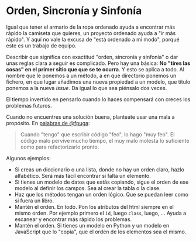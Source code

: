 # Orden, Sincronía y Sinfonía

Igual que tener el armario de la ropa ordenado ayuda a encontrar más rápido la camiseta que quieres, un proyecto ordenado ayuda a "ir más rápido". Y aquí no vale la excusa de "está ordenado a mi modo", porqué este es un trabajo de equipo.

Describir que significa con exactitud "orden, sincronía y sinfonía" o dar unas reglas clara a seguir es complicado. Pero hay una básica: **No "tires las cosas" en el primer sitio que que se te ocurra**. Y esto se aplica a todo. Al nombre que le ponemos a un método, a en que directorio ponemos un fichero, en que lugar añadimos una nueva propiedad a un modelo, que título ponemos a la nueva _issue_. Da igual lo que sea piénsalo dos veces. 

El tiempo invertido en pensarlo cuando lo haces compensará con creces los problemas futuros. 

Cuando no encuentres una solución buena, planteate usar una mala a propósito. En [palabras de @fpuga](https://twitter.com/fpuga/status/1118207566708973569):

> Cuando "tengo" que escribir código "feo", lo hago "muy  feo". El código malo pervive mucho tiempo, el muy malo molesta lo suficiente como para refactorizarlo pronto.

Algunos ejemplos:

-   Si creas un diccionario o una lista, donde no hay un orden claro, hazlo alfabético. Será más fácil encontrar si falta un elemento.
-   Si tienes un modelo de datos que estás copiando, sigue el orden de ese modelo al definir los campos. Sea al crear la tabla o la clase.
-   Haz que los métodos tengan un orden lógico. Que se puedan leer como si fuera un libro.
-   Mantén el orden. En todo. Pon los atributos del html siempre en el mismo orden. Por ejemplo primero el `id`, luego `class`, luego, ... Ayuda a escanear y encontrar más rápido los problemas.
-   Mantén el orden. Si tienes un modelo en Python y un modelo en JavaScript que lo "copia", que el orden de los elementos sea el mismo.
